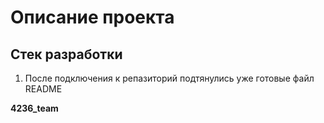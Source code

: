 # Описание проекта
## Стек разработки

1. После подключения к репазиторий подтянулись уже готовые файл README 

**4236_team**
